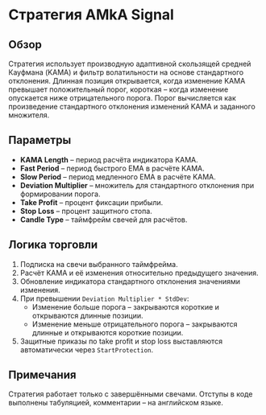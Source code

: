 # Стратегия AMkA Signal

## Обзор

Стратегия использует производную адаптивной скользящей средней Кауфмана (KAMA) и фильтр волатильности на основе стандартного отклонения. Длинная позиция открывается, когда изменение KAMA превышает положительный порог, короткая – когда изменение опускается ниже отрицательного порога. Порог вычисляется как произведение стандартного отклонения изменений KAMA и заданного множителя.

## Параметры

- **KAMA Length** – период расчёта индикатора KAMA.
- **Fast Period** – период быстрого EMA в расчёте KAMA.
- **Slow Period** – период медленного EMA в расчёте KAMA.
- **Deviation Multiplier** – множитель для стандартного отклонения при формировании порога.
- **Take Profit** – процент фиксации прибыли.
- **Stop Loss** – процент защитного стопа.
- **Candle Type** – таймфрейм свечей для расчётов.

## Логика торговли

1. Подписка на свечи выбранного таймфрейма.
2. Расчёт KAMA и её изменения относительно предыдущего значения.
3. Обновление индикатора стандартного отклонения значениями изменения.
4. При превышении `Deviation Multiplier * StdDev`:
   - Изменение больше порога – закрываются короткие и открываются длинные позиции.
   - Изменение меньше отрицательного порога – закрываются длинные и открываются короткие позиции.
5. Защитные приказы по take profit и stop loss выставляются автоматически через `StartProtection`.

## Примечания

Стратегия работает только с завершёнными свечами. Отступы в коде выполнены табуляцией, комментарии – на английском языке.
